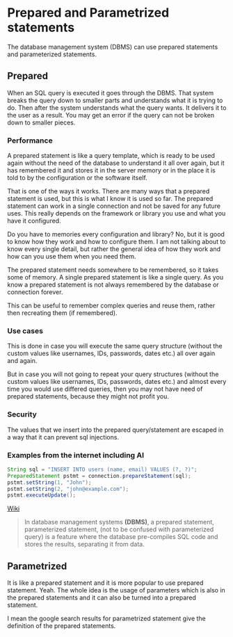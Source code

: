 # Prepared and Parametrized statements

The database management system (DBMS) can use prepared statements and
parameterized statements.

## Prepared
When an SQL query is executed it goes through the DBMS. That system breaks the
query down to smaller parts and understands what it is trying to do.
Then after the system understands what the query wants. It delivers it to the
user as a result. You may get an error if the query can not be broken down to smaller
pieces.

### Performance
A prepared statement is like a query template, which is ready to be used again without
the need of the database to understand it all over again, but it has remembered it and stores
it in the server memory or in the place it is told to by the configuration or the software itself. 

That is one of the ways it works. There are many ways that a prepared statement is used, but 
this is what I know it is used so far. The prepared statement can work in a single connection and
not be saved for any future uses.
This really depends on the framework or library you use and what you have it configured.

Do you have to memories every configuration and library? No, but it is good to know
how they work and how to configure them. I am not talking about to know every single
detail, but rather the general idea of how they work and how can you use them when you need them.

The prepared statement needs somewhere to be remembered, so it takes some of memory.
A single prepared statement is like a single query.
As you know a prepared statement is not always remembered by the database or connection forever.

This can be useful to remember complex queries and reuse them, rather then recreating them (if remembered).

### Use cases
This is done in case you will execute the same query structure 
(without the custom values like usernames, IDs, passwords, dates etc.) all over again and again.

But in case you will not going to repeat your query structures 
(without the custom values like usernames, IDs, passwords, dates etc.) and almost every time
you would use differed queries, then you may not have need of prepared statements, because they
might not profit you.

### Security
The values that we insert into the prepared query/statement are escaped in a way that it can
prevent sql injections.


### Examples from the internet including AI
```java
String sql = "INSERT INTO users (name, email) VALUES (?, ?)";
PreparedStatement pstmt = connection.prepareStatement(sql);
pstmt.setString(1, "John");
pstmt.setString(2, "john@example.com");
pstmt.executeUpdate();
```

<a href="https://en.wikipedia.org/wiki/Prepared_statement">Wiki</a>

>In database management systems **(DBMS)**, a prepared statement, parameterized statement, 
>(not to be confused with parameterized query) is a feature where the database pre-compiles 
>SQL code and stores the results, separating it from data.


## Parametrized

It is like a prepared statement and it is more popular to use prepared statement.
Yeah. The whole idea is the usage of parameters which is also in the prepared statements
and it can also be turned into a prepared statement.

I mean the google search results for parametrized statement give the definition of the prepared statements.
